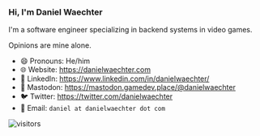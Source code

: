 ### Hi, I'm Daniel Waechter

I'm a software engineer specializing in backend systems in video games.

Opinions are mine alone.

- 😄 Pronouns: He/him
- :globe_with_meridians: Website: https://danielwaechter.com
- :office: LinkedIn: https://www.linkedin.com/in/danielwaechter/
- :elephant: Mastodon: https://mastodon.gamedev.place/@danielwaechter
- :bird: Twitter: https://twitter.com/danielwaechter
- :email: Email: `daniel at danielwaechter dot com`

![visitors](https://visitor-badge.laobi.icu/badge?page_id=academician.academician)
